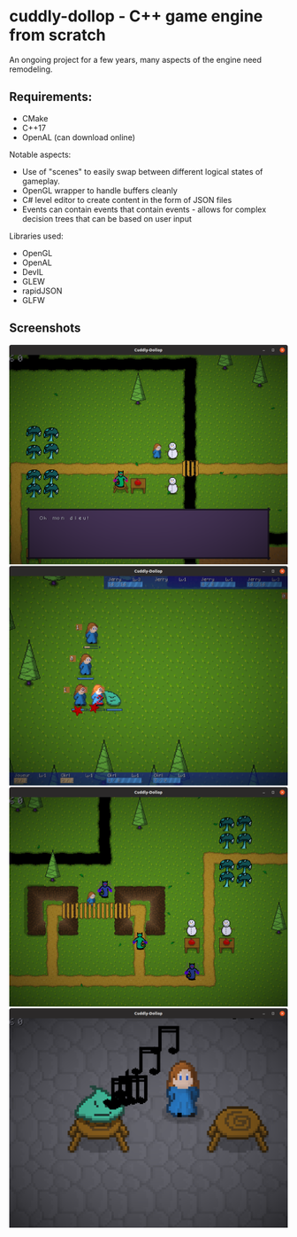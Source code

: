 # cuddly-dollop - C++ game engine from scratch

An ongoing project for a few years, many aspects of the engine need remodeling.

## Requirements:
- CMake
- C++17
- OpenAL (can download online)

Notable aspects:
- Use of "scenes" to easily swap between different logical states of gameplay.
- OpenGL wrapper to handle buffers cleanly
- C# level editor to create content in the form of JSON files
- Events can contain events that contain events - allows for complex decision trees that can be based on user input

Libraries used:
- OpenGL
- OpenAL
- DevIL
- GLEW
- rapidJSON
- GLFW

## Screenshots

<img src="screenshots/snowman.png" style="align='middle'" />
<img src="screenshots/protect.png" style="align='middle'" />
<img src="screenshots/under_bridge.png" style="align='middle'" />
<img src="screenshots/slime_friend.png" style="align='middle'" />